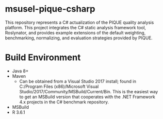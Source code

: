 # msusel-pique-csharp

This repository represents a C# actualization of the PIQUE quality analysis platform. This project integrates the C# static analysis framework tool, Roslynator, and provides example extensions of the default weighting, benchmarking, normalizing, and evaluation strategies provided by PIQUE.

# Build Environment
* Java 8+
* Maven
  - Can be obtained from a Visual Studio 2017 install; found in C:/Program Files (x86)/Microsoft Visual Studio/2017/Community/MSBuild/Current/Bin. This is the easiest way to get an MSBuild version that cooperates with the .NET Framework 4.x projects in the C# benchmark repository.
* MSBuild
* R 3.6.1


